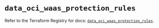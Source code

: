 # `data_oci_waas_protection_rules`

Refer to the Terraform Registry for docs: [`data_oci_waas_protection_rules`](https://registry.terraform.io/providers/hashicorp/oci/7.19.0/docs/data-sources/waas_protection_rules).
